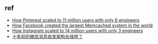 


## ref
+ [How Pinterest scaled to 11 million users with only 6 engineers](https://read.engineerscodex.com/p/how-pinterest-scaled-to-11-million)
+ [How Facebook created the largest Memcached system in the world](https://read.engineerscodex.com/p/how-facebook-scaled-memcached)
+ [How Instagram scaled to 14 million users with only 3 engineers](https://read.engineerscodex.com/p/how-instagram-scaled-to-14-million)
+ [十年前的微信消息收发架构长啥样？](https://cloud.tencent.com/developer/article/2402411)
